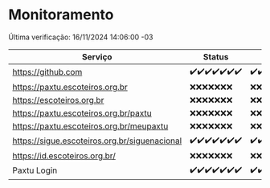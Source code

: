 # Monitoramento

Última verificação: 16/11/2024 14:06:00 -03

|Serviço|Status|Últimas 24h|
|---|---|---|
|https://github.com|<span title="2024-11-09: OK=23">✔️</span><span title="2024-11-10: OK=23">✔️</span><span title="2024-11-11: OK=23">✔️</span><span title="2024-11-12: OK=23">✔️</span><span title="2024-11-13: OK=23">✔️</span><span title="2024-11-14: OK=23">✔️</span><span title="2024-11-15: OK=16">✔️</span>|<span title="15/11/2024 14:07:00 -03 : 200">✔️</span><span title="15/11/2024 15:11:00 -03 : 200">✔️</span><span title="15/11/2024 16:06:00 -03 : 200">✔️</span><span title="15/11/2024 17:09:00 -03 : 200">✔️</span><span title="15/11/2024 18:07:00 -03 : 200">✔️</span><span title="15/11/2024 19:08:00 -03 : 200">✔️</span><span title="15/11/2024 20:08:00 -03 : 200">✔️</span><span title="15/11/2024 21:41:00 -03 : 200">✔️</span><span title="15/11/2024 23:14:00 -03 : 200">✔️</span><span title="16/11/2024 00:19:00 -03 : 200">✔️</span><span title="16/11/2024 01:10:00 -03 : 200">✔️</span><span title="16/11/2024 02:07:00 -03 : 200">✔️</span><span title="16/11/2024 03:11:00 -03 : 200">✔️</span><span title="16/11/2024 04:07:00 -03 : 200">✔️</span><span title="16/11/2024 05:10:00 -03 : 200">✔️</span><span title="16/11/2024 06:07:00 -03 : 200">✔️</span><span title="16/11/2024 07:07:00 -03 : 200">✔️</span><span title="16/11/2024 08:06:00 -03 : 200">✔️</span><span title="16/11/2024 09:14:00 -03 : 200">✔️</span><span title="16/11/2024 10:15:00 -03 : 200">✔️</span><span title="16/11/2024 11:07:00 -03 : 200">✔️</span><span title="16/11/2024 12:07:00 -03 : 200">✔️</span><span title="16/11/2024 13:08:00 -03 : 200">✔️</span><span title="16/11/2024 14:06:00 -03 : 200">✔️</span>|
|https://paxtu.escoteiros.org.br|<span title="2024-11-09: Falhas=23">❌</span><span title="2024-11-10: Falhas=23">❌</span><span title="2024-11-11: Falhas=23">❌</span><span title="2024-11-12: Falhas=23">❌</span><span title="2024-11-13: Falhas=23">❌</span><span title="2024-11-14: Falhas=23">❌</span><span title="2024-11-15: Falhas=16">❌</span>|<span title="15/11/2024 14:07:00 -03 : 403">❌</span><span title="15/11/2024 15:11:00 -03 : 403">❌</span><span title="15/11/2024 16:06:00 -03 : 403">❌</span><span title="15/11/2024 17:09:00 -03 : 403">❌</span><span title="15/11/2024 18:07:00 -03 : 403">❌</span><span title="15/11/2024 19:08:00 -03 : 403">❌</span><span title="15/11/2024 20:08:00 -03 : 403">❌</span><span title="15/11/2024 21:41:00 -03 : 403">❌</span><span title="15/11/2024 23:14:00 -03 : 403">❌</span><span title="16/11/2024 00:19:00 -03 : 403">❌</span><span title="16/11/2024 01:10:00 -03 : 403">❌</span><span title="16/11/2024 02:07:00 -03 : 403">❌</span><span title="16/11/2024 03:11:00 -03 : 403">❌</span><span title="16/11/2024 04:07:00 -03 : 403">❌</span><span title="16/11/2024 05:10:00 -03 : 403">❌</span><span title="16/11/2024 06:07:00 -03 : 403">❌</span><span title="16/11/2024 07:07:00 -03 : 403">❌</span><span title="16/11/2024 08:06:00 -03 : 403">❌</span><span title="16/11/2024 09:14:00 -03 : 403">❌</span><span title="16/11/2024 10:15:00 -03 : 403">❌</span><span title="16/11/2024 11:07:00 -03 : 403">❌</span><span title="16/11/2024 12:07:00 -03 : 403">❌</span><span title="16/11/2024 13:08:00 -03 : 403">❌</span><span title="16/11/2024 14:06:00 -03 : 403">❌</span>|
|https://escoteiros.org.br|<span title="2024-11-09: Falhas=23">❌</span><span title="2024-11-10: Falhas=23">❌</span><span title="2024-11-11: Falhas=23">❌</span><span title="2024-11-12: Falhas=23">❌</span><span title="2024-11-13: Falhas=23">❌</span><span title="2024-11-14: Falhas=23">❌</span><span title="2024-11-15: Falhas=16">❌</span>|<span title="15/11/2024 14:07:00 -03 : 403">❌</span><span title="15/11/2024 15:11:00 -03 : 403">❌</span><span title="15/11/2024 16:06:00 -03 : 403">❌</span><span title="15/11/2024 17:09:00 -03 : 403">❌</span><span title="15/11/2024 18:07:00 -03 : 403">❌</span><span title="15/11/2024 19:08:00 -03 : 403">❌</span><span title="15/11/2024 20:08:00 -03 : 403">❌</span><span title="15/11/2024 21:41:00 -03 : 403">❌</span><span title="15/11/2024 23:14:00 -03 : 403">❌</span><span title="16/11/2024 00:19:00 -03 : 403">❌</span><span title="16/11/2024 01:10:00 -03 : 403">❌</span><span title="16/11/2024 02:07:00 -03 : 403">❌</span><span title="16/11/2024 03:11:00 -03 : 403">❌</span><span title="16/11/2024 04:07:00 -03 : 403">❌</span><span title="16/11/2024 05:10:00 -03 : 403">❌</span><span title="16/11/2024 06:07:00 -03 : 403">❌</span><span title="16/11/2024 07:07:00 -03 : 403">❌</span><span title="16/11/2024 08:06:00 -03 : 403">❌</span><span title="16/11/2024 09:14:00 -03 : 403">❌</span><span title="16/11/2024 10:15:00 -03 : 403">❌</span><span title="16/11/2024 11:07:00 -03 : 403">❌</span><span title="16/11/2024 12:07:00 -03 : 403">❌</span><span title="16/11/2024 13:08:00 -03 : 403">❌</span><span title="16/11/2024 14:06:00 -03 : 403">❌</span>|
|https://paxtu.escoteiros.org.br/paxtu|<span title="2024-11-09: Falhas=23">❌</span><span title="2024-11-10: Falhas=23">❌</span><span title="2024-11-11: Falhas=23">❌</span><span title="2024-11-12: Falhas=23">❌</span><span title="2024-11-13: Falhas=23">❌</span><span title="2024-11-14: Falhas=23">❌</span><span title="2024-11-15: Falhas=16">❌</span>|<span title="15/11/2024 14:07:00 -03 : 403">❌</span><span title="15/11/2024 15:11:00 -03 : 403">❌</span><span title="15/11/2024 16:06:00 -03 : 403">❌</span><span title="15/11/2024 17:09:00 -03 : 403">❌</span><span title="15/11/2024 18:07:00 -03 : 403">❌</span><span title="15/11/2024 19:08:00 -03 : 403">❌</span><span title="15/11/2024 20:08:00 -03 : 403">❌</span><span title="15/11/2024 21:41:00 -03 : 403">❌</span><span title="15/11/2024 23:14:00 -03 : 403">❌</span><span title="16/11/2024 00:19:00 -03 : 403">❌</span><span title="16/11/2024 01:10:00 -03 : 403">❌</span><span title="16/11/2024 02:07:00 -03 : 403">❌</span><span title="16/11/2024 03:11:00 -03 : 403">❌</span><span title="16/11/2024 04:07:00 -03 : 403">❌</span><span title="16/11/2024 05:10:00 -03 : 403">❌</span><span title="16/11/2024 06:07:00 -03 : 403">❌</span><span title="16/11/2024 07:07:00 -03 : 403">❌</span><span title="16/11/2024 08:06:00 -03 : 403">❌</span><span title="16/11/2024 09:14:00 -03 : 403">❌</span><span title="16/11/2024 10:15:00 -03 : 403">❌</span><span title="16/11/2024 11:07:00 -03 : 403">❌</span><span title="16/11/2024 12:07:00 -03 : 403">❌</span><span title="16/11/2024 13:08:00 -03 : 403">❌</span><span title="16/11/2024 14:06:00 -03 : 403">❌</span>|
|https://paxtu.escoteiros.org.br/meupaxtu|<span title="2024-11-09: Falhas=23">❌</span><span title="2024-11-10: Falhas=23">❌</span><span title="2024-11-11: Falhas=23">❌</span><span title="2024-11-12: Falhas=23">❌</span><span title="2024-11-13: Falhas=23">❌</span><span title="2024-11-14: Falhas=23">❌</span><span title="2024-11-15: Falhas=16">❌</span>|<span title="15/11/2024 14:07:00 -03 : 403">❌</span><span title="15/11/2024 15:11:00 -03 : 403">❌</span><span title="15/11/2024 16:06:00 -03 : 403">❌</span><span title="15/11/2024 17:09:00 -03 : 403">❌</span><span title="15/11/2024 18:07:00 -03 : 403">❌</span><span title="15/11/2024 19:08:00 -03 : 403">❌</span><span title="15/11/2024 20:08:00 -03 : 403">❌</span><span title="15/11/2024 21:41:00 -03 : 403">❌</span><span title="15/11/2024 23:14:00 -03 : 403">❌</span><span title="16/11/2024 00:19:00 -03 : 403">❌</span><span title="16/11/2024 01:10:00 -03 : 403">❌</span><span title="16/11/2024 02:07:00 -03 : 403">❌</span><span title="16/11/2024 03:11:00 -03 : 403">❌</span><span title="16/11/2024 04:07:00 -03 : 403">❌</span><span title="16/11/2024 05:10:00 -03 : 403">❌</span><span title="16/11/2024 06:07:00 -03 : 403">❌</span><span title="16/11/2024 07:07:00 -03 : 403">❌</span><span title="16/11/2024 08:06:00 -03 : 403">❌</span><span title="16/11/2024 09:14:00 -03 : 403">❌</span><span title="16/11/2024 10:15:00 -03 : 403">❌</span><span title="16/11/2024 11:07:00 -03 : 403">❌</span><span title="16/11/2024 12:07:00 -03 : 403">❌</span><span title="16/11/2024 13:08:00 -03 : 403">❌</span><span title="16/11/2024 14:06:00 -03 : 403">❌</span>|
|https://sigue.escoteiros.org.br/siguenacional|<span title="2024-11-09: OK=23">✔️</span><span title="2024-11-10: OK=23">✔️</span><span title="2024-11-11: OK=23">✔️</span><span title="2024-11-12: OK=23">✔️</span><span title="2024-11-13: OK=23">✔️</span><span title="2024-11-14: OK=23">✔️</span><span title="2024-11-15: OK=16">✔️</span>|<span title="15/11/2024 14:07:00 -03 : 200">✔️</span><span title="15/11/2024 15:11:00 -03 : 200">✔️</span><span title="15/11/2024 16:06:00 -03 : 200">✔️</span><span title="15/11/2024 17:09:00 -03 : 200">✔️</span><span title="15/11/2024 18:07:00 -03 : 200">✔️</span><span title="15/11/2024 19:08:00 -03 : 200">✔️</span><span title="15/11/2024 20:08:00 -03 : 200">✔️</span><span title="15/11/2024 21:41:00 -03 : 200">✔️</span><span title="15/11/2024 23:14:00 -03 : 200">✔️</span><span title="16/11/2024 00:19:00 -03 : 200">✔️</span><span title="16/11/2024 01:10:00 -03 : 200">✔️</span><span title="16/11/2024 02:07:00 -03 : 200">✔️</span><span title="16/11/2024 03:11:00 -03 : 200">✔️</span><span title="16/11/2024 04:07:00 -03 : 200">✔️</span><span title="16/11/2024 05:10:00 -03 : 200">✔️</span><span title="16/11/2024 06:07:00 -03 : 200">✔️</span><span title="16/11/2024 07:07:00 -03 : 200">✔️</span><span title="16/11/2024 08:06:00 -03 : 200">✔️</span><span title="16/11/2024 09:14:00 -03 : 200">✔️</span><span title="16/11/2024 10:15:00 -03 : 200">✔️</span><span title="16/11/2024 11:07:00 -03 : 200">✔️</span><span title="16/11/2024 12:07:00 -03 : 200">✔️</span><span title="16/11/2024 13:08:00 -03 : 200">✔️</span><span title="16/11/2024 14:06:00 -03 : 200">✔️</span>|
|https://id.escoteiros.org.br/|<span title="2024-11-09: Falhas=23">❌</span><span title="2024-11-10: Falhas=23">❌</span><span title="2024-11-11: Falhas=23">❌</span><span title="2024-11-12: Falhas=23">❌</span><span title="2024-11-13: Falhas=23">❌</span><span title="2024-11-14: Falhas=23">❌</span><span title="2024-11-15: Falhas=16">❌</span>|<span title="15/11/2024 14:07:00 -03 : 403">❌</span><span title="15/11/2024 15:11:00 -03 : 403">❌</span><span title="15/11/2024 16:06:00 -03 : 403">❌</span><span title="15/11/2024 17:09:00 -03 : 403">❌</span><span title="15/11/2024 18:07:00 -03 : 403">❌</span><span title="15/11/2024 19:08:00 -03 : 403">❌</span><span title="15/11/2024 20:08:00 -03 : 403">❌</span><span title="15/11/2024 21:41:00 -03 : 403">❌</span><span title="15/11/2024 23:14:00 -03 : 403">❌</span><span title="16/11/2024 00:19:00 -03 : 403">❌</span><span title="16/11/2024 01:10:00 -03 : 403">❌</span><span title="16/11/2024 02:07:00 -03 : 403">❌</span><span title="16/11/2024 03:11:00 -03 : 403">❌</span><span title="16/11/2024 04:07:00 -03 : 403">❌</span><span title="16/11/2024 05:10:00 -03 : 403">❌</span><span title="16/11/2024 06:07:00 -03 : 403">❌</span><span title="16/11/2024 07:07:00 -03 : 403">❌</span><span title="16/11/2024 08:06:00 -03 : 403">❌</span><span title="16/11/2024 09:14:00 -03 : 403">❌</span><span title="16/11/2024 10:15:00 -03 : 403">❌</span><span title="16/11/2024 11:07:00 -03 : 403">❌</span><span title="16/11/2024 12:07:00 -03 : 403">❌</span><span title="16/11/2024 13:08:00 -03 : 403">❌</span><span title="16/11/2024 14:06:00 -03 : 403">❌</span>|
|Paxtu Login|<span title="2024-11-09: OK=23">✔️</span><span title="2024-11-10: OK=23">✔️</span><span title="2024-11-11: OK=23">✔️</span><span title="2024-11-12: OK=23">✔️</span><span title="2024-11-13: OK=23">✔️</span><span title="2024-11-14: OK=23">✔️</span><span title="2024-11-15: OK=16">✔️</span>|<span title="15/11/2024 14:07:00 -03 : 200">✔️</span><span title="15/11/2024 15:11:00 -03 : 200">✔️</span><span title="15/11/2024 16:06:00 -03 : 200">✔️</span><span title="15/11/2024 17:09:00 -03 : 200">✔️</span><span title="15/11/2024 18:07:00 -03 : 200">✔️</span><span title="15/11/2024 19:08:00 -03 : 200">✔️</span><span title="15/11/2024 20:08:00 -03 : 200">✔️</span><span title="15/11/2024 21:41:00 -03 : 200">✔️</span><span title="15/11/2024 23:14:00 -03 : 200">✔️</span><span title="16/11/2024 00:19:00 -03 : 200">✔️</span><span title="16/11/2024 01:10:00 -03 : 200">✔️</span><span title="16/11/2024 02:07:00 -03 : 200">✔️</span><span title="16/11/2024 03:11:00 -03 : 200">✔️</span><span title="16/11/2024 04:07:00 -03 : 200">✔️</span><span title="16/11/2024 05:10:00 -03 : 200">✔️</span><span title="16/11/2024 06:07:00 -03 : 200">✔️</span><span title="16/11/2024 07:07:00 -03 : 200">✔️</span><span title="16/11/2024 08:06:00 -03 : 200">✔️</span><span title="16/11/2024 09:14:00 -03 : 200">✔️</span><span title="16/11/2024 10:15:00 -03 : 200">✔️</span><span title="16/11/2024 11:07:00 -03 : 200">✔️</span><span title="16/11/2024 12:07:00 -03 : 200">✔️</span><span title="16/11/2024 13:08:00 -03 : 200">✔️</span><span title="16/11/2024 14:06:00 -03 : 200">✔️</span>|

